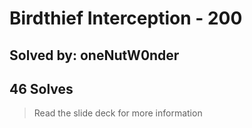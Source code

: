# Birdthief Interception - 200
## Solved by: oneNutW0nder
## 46 Solves

> Read the slide deck for more information